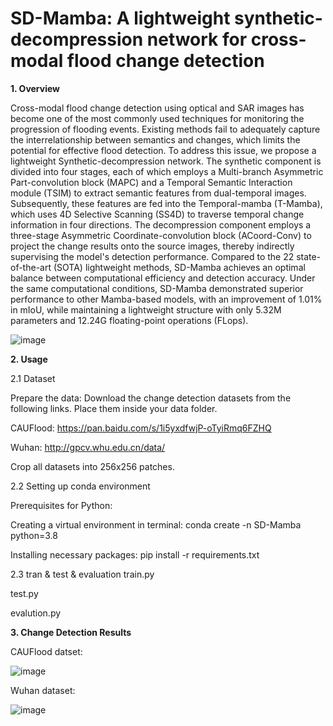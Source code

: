 # SD-Mamba: A lightweight synthetic-decompression network for cross-modal flood change detection
**1. Overview**

Cross-modal flood change detection using optical and SAR images has become one of the most commonly used techniques for monitoring the progression of flooding events. Existing methods fail to adequately capture the interrelationship between semantics and changes, which limits the potential for effective flood detection. To address this issue, we propose a lightweight Synthetic-decompression network. The synthetic component is divided into four stages, each of which employs a Multi-branch Asymmetric Part-convolution block (MAPC) and a Temporal Semantic Interaction module (TSIM) to extract semantic features from dual-temporal images. Subsequently, these features are fed into the Temporal-mamba (T-Mamba), which uses 4D Selective Scanning (SS4D) to traverse temporal change information in four directions. The decompression component employs a three-stage Asymmetric Coordinate-convolution block (ACoord-Conv) to project the change results onto the source images, thereby indirectly supervising the model's detection performance. Compared to the 22 state-of-the-art (SOTA) lightweight methods, SD-Mamba achieves an optimal balance between computational efficiency and detection accuracy. Under the same computational conditions, SD-Mamba demonstrated superior performance to other Mamba-based models, with an improvement of 1.01% in mIoU, while maintaining a lightweight structure with only 5.32M parameters and 12.24G floating-point operations (FLops).

![image](https://github.com/user-attachments/assets/168a2d4f-9f61-4aff-9b44-a3b1ec833398)

**2. Usage**

2.1 Dataset

Prepare the data: Download the change detection datasets from the following links. Place them inside your data folder.

CAUFlood: https://pan.baidu.com/s/1i5yxdfwjP-oTyiRmq6FZHQ

Wuhan: http://gpcv.whu.edu.cn/data/

Crop all datasets into 256x256 patches.

2.2 Setting up conda environment

Prerequisites for Python:

Creating a virtual environment in terminal: conda create -n SD-Mamba python=3.8

Installing necessary packages: pip install -r requirements.txt 

2.3 tran & test & evaluation
train.py

test.py

evalution.py

**3. Change Detection Results**

CAUFlood datset:

![image](https://github.com/user-attachments/assets/160a4f45-7cc2-4241-8425-a428bce15679)

Wuhan dataset:

![image](https://github.com/user-attachments/assets/166a397a-a2fa-4c2a-aef8-8e20ad5fa2f3)
